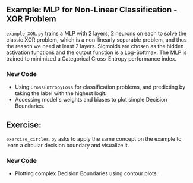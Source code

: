 ## Example: MLP for Non-Linear Classification - XOR Problem

`example_XOR.py` trains a MLP with 2 layers, 2 neurons on each to solve the classic XOR problem, which is a non-linearly separable problem, and thus the reason we need at least 2 layers. Sigmoids are chosen as the hidden activation functions and the output function is a Log-Softmax. The MLP is trained to minimized a Categorical Cross-Entropy performance index.

### New Code

- Using `CrossEntropyLoss` for classification problems, and predicting by taking the label with the highest logit.
- Accessing model's weights and biases to plot simple Decision Boundaries.

## Exercise: 

`exercise_circles.py` asks to apply the same concept on the example to learn a circular decision boundary and visualize it.

### New Code

-  Plotting complex Decision Boundaries using contour plots.